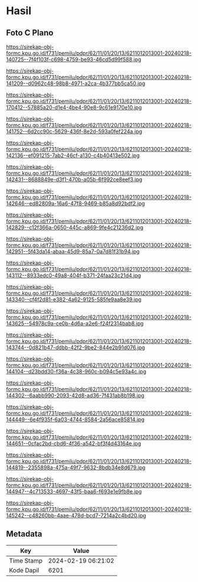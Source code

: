 # Hasil

## Foto C Plano

https://sirekap-obj-formc.kpu.go.id/f731/pemilu/pdpr/62/11/01/20/13/6211012013001-20240218-140725--7f4f103f-c698-4759-be93-46cd5d99f588.jpg

https://sirekap-obj-formc.kpu.go.id/f731/pemilu/pdpr/62/11/01/20/13/6211012013001-20240218-141209--d0962c48-98b8-4971-a2ca-4b377bb5ca50.jpg

https://sirekap-obj-formc.kpu.go.id/f731/pemilu/pdpr/62/11/01/20/13/6211012013001-20240218-170412--57885a20-d1e4-4be4-90e8-9c61e9170e10.jpg

https://sirekap-obj-formc.kpu.go.id/f731/pemilu/pdpr/62/11/01/20/13/6211012013001-20240218-141752--6d2cc90c-5629-436f-8e2d-593a0fef224a.jpg

https://sirekap-obj-formc.kpu.go.id/f731/pemilu/pdpr/62/11/01/20/13/6211012013001-20240218-142136--ef091215-7ab2-46cf-a130-c4b40413e502.jpg

https://sirekap-obj-formc.kpu.go.id/f731/pemilu/pdpr/62/11/01/20/13/6211012013001-20240218-142431--8688849e-d3f1-470b-a05b-6f992ce8eef3.jpg

https://sirekap-obj-formc.kpu.go.id/f731/pemilu/pdpr/62/11/01/20/13/6211012013001-20240218-142646--ed82809a-16a6-47f8-9469-b85a8d92bdf2.jpg

https://sirekap-obj-formc.kpu.go.id/f731/pemilu/pdpr/62/11/01/20/13/6211012013001-20240218-142829--c12f366a-0650-445c-a869-9fe4c21236d2.jpg

https://sirekap-obj-formc.kpu.go.id/f731/pemilu/pdpr/62/11/01/20/13/6211012013001-20240218-142951--5f43da14-abaa-45d9-85a7-0a7d81f31b94.jpg

https://sirekap-obj-formc.kpu.go.id/f731/pemilu/pdpr/62/11/01/20/13/6211012013001-20240218-143112--8933edc0-49a8-404f-b371-24faa23c21d4.jpg

https://sirekap-obj-formc.kpu.go.id/f731/pemilu/pdpr/62/11/01/20/13/6211012013001-20240218-143340--cf4f2d81-e382-4a62-9125-585fe9aa8e39.jpg

https://sirekap-obj-formc.kpu.go.id/f731/pemilu/pdpr/62/11/01/20/13/6211012013001-20240218-143625--54978c9a-ce0b-4d6a-a2e6-f24f2314bab8.jpg

https://sirekap-obj-formc.kpu.go.id/f731/pemilu/pdpr/62/11/01/20/13/6211012013001-20240218-143744--0d821b47-ddbb-42f2-9be2-844e2b91d076.jpg

https://sirekap-obj-formc.kpu.go.id/f731/pemilu/pdpr/62/11/01/20/13/6211012013001-20240218-144104--d23bdd30-f36a-4c38-960c-b094c5e93a4c.jpg

https://sirekap-obj-formc.kpu.go.id/f731/pemilu/pdpr/62/11/01/20/13/6211012013001-20240218-144302--6aabb990-2093-42d8-ad36-7f431ab8b198.jpg

https://sirekap-obj-formc.kpu.go.id/f731/pemilu/pdpr/62/11/01/20/13/6211012013001-20240218-144449--6e4f935f-6a03-4744-8584-2a56ace85814.jpg

https://sirekap-obj-formc.kpu.go.id/f731/pemilu/pdpr/62/11/01/20/13/6211012013001-20240218-144651--0cfac2bd-cbd6-4f36-a542-bf3f4d43164e.jpg

https://sirekap-obj-formc.kpu.go.id/f731/pemilu/pdpr/62/11/01/20/13/6211012013001-20240218-144819--2355898a-475a-49f7-9632-8bdb34e8d679.jpg

https://sirekap-obj-formc.kpu.go.id/f731/pemilu/pdpr/62/11/01/20/13/6211012013001-20240218-144947--4c713533-4697-43f5-baa6-f693e1e9fb8e.jpg

https://sirekap-obj-formc.kpu.go.id/f731/pemilu/pdpr/62/11/01/20/13/6211012013001-20240218-145242--c48260bb-4aae-478d-bcd7-7214a2c4bd20.jpg


## Metadata

| Key        | Value               |
| ---------- | ------------------- |
| Time Stamp | 2024-02-19 06:21:02 |
| Kode Dapil | 6201                |



